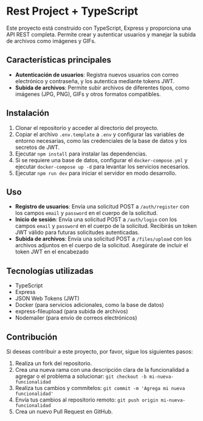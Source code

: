 # Rest Project + TypeScript

Este proyecto está construido con TypeScript, Express y proporciona una API REST completa. Permite crear y autenticar usuarios y manejar la subida de archivos como imágenes y GIFs.

## Características principales

- **Autenticación de usuarios**: Registra nuevos usuarios con correo electrónico y contraseña, y los autentica mediante tokens JWT.
- **Subida de archivos**: Permite subir archivos de diferentes tipos, como imágenes (JPG, PNG), GIFs y otros formatos compatibles.

## Instalación

1. Clonar el repositorio y acceder al directorio del proyecto.
2. Copiar el archivo `.env.template` a `.env` y configurar las variables de entorno necesarias, como las credenciales de la base de datos y los secretos de JWT.
3. Ejecutar `npm install` para instalar las dependencias.
4. Si se requiere una base de datos, configurar el `docker-compose.yml` y ejecutar `docker-compose up -d` para levantar los servicios necesarios.
5. Ejecutar `npm run dev` para iniciar el servidor en modo desarrollo.

## Uso

- **Registro de usuarios**: Envía una solicitud POST a `/auth/register` con los campos `email` y `password` en el cuerpo de la solicitud.
- **Inicio de sesión**: Envía una solicitud POST a `/auth/login` con los campos `email` y `password` en el cuerpo de la solicitud. Recibirás un token JWT válido para futuras solicitudes autenticadas.
- **Subida de archivos**: Envía una solicitud POST a `/files/upload` con los archivos adjuntos en el cuerpo de la solicitud. Asegúrate de incluir el token JWT en el encabezado 

## Tecnologías utilizadas

- TypeScript
- Express
- JSON Web Tokens (JWT)
- Docker (para servicios adicionales, como la base de datos)
- express-fileupload (para subida de archivos)
- Nodemailer (para envío de correos electrónicos)


## Contribución

Si deseas contribuir a este proyecto, por favor, sigue los siguientes pasos:

1. Realiza un fork del repositorio.
2. Crea una nueva rama con una descripción clara de la funcionalidad a agregar o el problema a solucionar: `git checkout -b mi-nueva-funcionalidad`
3. Realiza tus cambios y commítelos: `git commit -m 'Agrega mi nueva funcionalidad'`
4. Envía tus cambios al repositorio remoto: `git push origin mi-nueva-funcionalidad`
5. Crea un nuevo Pull Request en GitHub.
